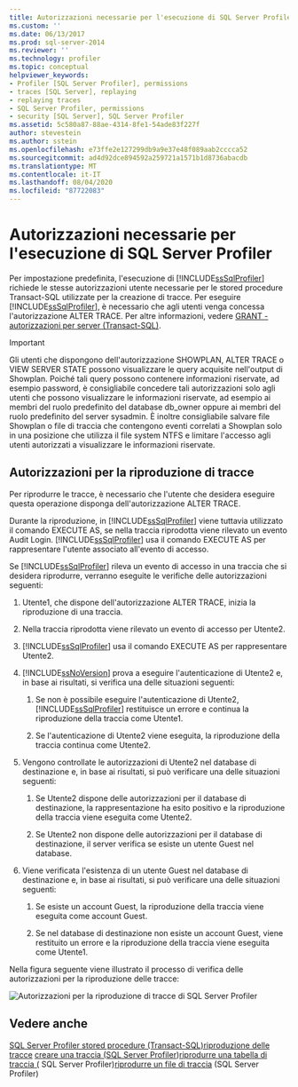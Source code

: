 ```yaml
---
title: Autorizzazioni necessarie per l'esecuzione di SQL Server Profiler | Microsoft Docs
ms.custom: ''
ms.date: 06/13/2017
ms.prod: sql-server-2014
ms.reviewer: ''
ms.technology: profiler
ms.topic: conceptual
helpviewer_keywords:
- Profiler [SQL Server Profiler], permissions
- traces [SQL Server], replaying
- replaying traces
- SQL Server Profiler, permissions
- security [SQL Server], SQL Server Profiler
ms.assetid: 5c580a87-88ae-4314-8fe1-54ade83f227f
author: stevestein
ms.author: sstein
ms.openlocfilehash: e73ffe2e127299db9a9e37e48f089aab2cccca52
ms.sourcegitcommit: ad4d92dce894592a259721a1571b1d8736abacdb
ms.translationtype: MT
ms.contentlocale: it-IT
ms.lasthandoff: 08/04/2020
ms.locfileid: "87722083"
---
```

# <a name="permissions-required-to-run-sql-server-profiler"></a>Autorizzazioni necessarie per l'esecuzione di SQL Server Profiler
  Per impostazione predefinita, l'esecuzione di [!INCLUDE[ssSqlProfiler](../../../includes/sssqlprofiler-md.md)] richiede le stesse autorizzazioni utente necessarie per le stored procedure Transact-SQL utilizzate per la creazione di tracce. Per eseguire [!INCLUDE[ssSqlProfiler](../../../includes/sssqlprofiler-md.md)], è necessario che agli utenti venga concessa l'autorizzazione ALTER TRACE. Per altre informazioni, vedere [GRANT - autorizzazioni per server &#40;Transact-SQL&#41;](/sql/t-sql/statements/grant-server-permissions-transact-sql).

> [!IMPORTANT]
>  Gli utenti che dispongono dell'autorizzazione SHOWPLAN, ALTER TRACE o VIEW SERVER STATE possono visualizzare le query acquisite nell'output di Showplan. Poiché tali query possono contenere informazioni riservate, ad esempio password, è consigliabile concedere tali autorizzazioni solo agli utenti che possono visualizzare le informazioni riservate, ad esempio ai membri del ruolo predefinito del database db_owner oppure ai membri del ruolo predefinito del server sysadmin. È inoltre consigliabile salvare file Showplan o file di traccia che contengono eventi correlati a Showplan solo in una posizione che utilizza il file system NTFS e limitare l'accesso agli utenti autorizzati a visualizzare le informazioni riservate.

## <a name="permissions-used-to-replay-traces"></a>Autorizzazioni per la riproduzione di tracce
 Per riprodurre le tracce, è necessario che l'utente che desidera eseguire questa operazione disponga dell'autorizzazione ALTER TRACE.

 Durante la riproduzione, in [!INCLUDE[ssSqlProfiler](../../../includes/sssqlprofiler-md.md)] viene tuttavia utilizzato il comando EXECUTE AS, se nella traccia riprodotta viene rilevato un evento Audit Login. [!INCLUDE[ssSqlProfiler](../../../includes/sssqlprofiler-md.md)] usa il comando EXECUTE AS per rappresentare l'utente associato all'evento di accesso.

 Se [!INCLUDE[ssSqlProfiler](../../../includes/sssqlprofiler-md.md)] rileva un evento di accesso in una traccia che si desidera riprodurre, verranno eseguite le verifiche delle autorizzazioni seguenti:

1.  Utente1, che dispone dell'autorizzazione ALTER TRACE, inizia la riproduzione di una traccia.

2.  Nella traccia riprodotta viene rilevato un evento di accesso per Utente2.

3.  [!INCLUDE[ssSqlProfiler](../../../includes/sssqlprofiler-md.md)] usa il comando EXECUTE AS per rappresentare Utente2.

4.  [!INCLUDE[ssNoVersion](../../includes/ssnoversion-md.md)] prova a eseguire l'autenticazione di Utente2 e, in base ai risultati, si verifica una delle situazioni seguenti:

    1.  Se non è possibile eseguire l'autenticazione di Utente2, [!INCLUDE[ssSqlProfiler](../../../includes/sssqlprofiler-md.md)] restituisce un errore e continua la riproduzione della traccia come Utente1.

    2.  Se l'autenticazione di Utente2 viene eseguita, la riproduzione della traccia continua come Utente2.

5.  Vengono controllate le autorizzazioni di Utente2 nel database di destinazione e, in base ai risultati, si può verificare una delle situazioni seguenti:

    1.  Se Utente2 dispone delle autorizzazioni per il database di destinazione, la rappresentazione ha esito positivo e la riproduzione della traccia viene eseguita come Utente2.

    2.  Se Utente2 non dispone delle autorizzazioni per il database di destinazione, il server verifica se esiste un utente Guest nel database.

6.  Viene verificata l'esistenza di un utente Guest nel database di destinazione e, in base ai risultati, si può verificare una delle situazioni seguenti:

    1.  Se esiste un account Guest, la riproduzione della traccia viene eseguita come account Guest.

    2.  Se nel database di destinazione non esiste un account Guest, viene restituito un errore e la riproduzione della traccia viene eseguita come Utente1.

 Nella figura seguente viene illustrato il processo di verifica delle autorizzazioni per la riproduzione delle tracce:

 ![Autorizzazioni per la riproduzione di tracce di SQL Server Profiler](../../database-engine/media/replaytracedecisiontree.gif "Autorizzazioni per la riproduzione di tracce di SQL Server Profiler")

## <a name="see-also"></a>Vedere anche
 [SQL Server Profiler stored procedure &#40;Transact-SQL&#41;riproduzione delle](/sql/relational-databases/system-stored-procedures/sql-server-profiler-stored-procedures-transact-sql) [tracce](replay-traces.md) [creare una traccia &#40;SQL Server Profiler](create-a-trace-sql-server-profiler.md)&#41;[riprodurre una tabella di traccia &#40;](replay-a-trace-table-sql-server-profiler.md) SQL Server Profiler&#41;[riprodurre un file di traccia](replay-a-trace-file-sql-server-profiler.md) &#40;SQL Server Profiler&#41;


